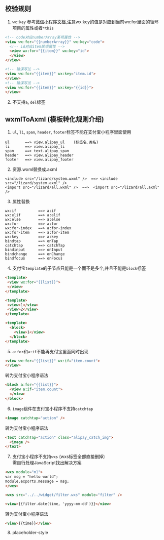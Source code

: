 ## 校验规则
1. ``wx:key``
参考[微信小程序文档](https://mp.weixin.qq.com/debug/wxadoc/dev/framework/view/wxml/list.html),注意wx:key的值是对应到当前wx:for里面的循环项目的属性或者``*this``
```html
<!-- code对应numberArray某项属性 -->
<view wx:for="{{numberArray}}" wx:key="code">
  <!-- id对应item某项属性 --> 
  <view wx:for="{{item}}" wx:key="id">
  </view>
</view>

<!-- 错误写法 -->
<view wx:for="{{item}}" wx:key="item.id">
</view>
<!-- 错误写法 -->
<view wx:for="{{item}}" wx:key="{{id}}">
</view>
```
2. 不支持``a``, ``del``标签

## wxmlToAxml (模板转化规则介绍)
1. ``ul``, ``li``, ``span``, ``header``, ``footer``标签不能在支付宝小程序里面使用
```
ul       ==> view.alipay_ul    (标签名.类名)
li       ==> view.alipay_li
span     ==> text.alipay_span
header   ==> view.alipay_header
footer   ==> view.alipay_footer
```

2. 资源.wxml替换成.axml
```
<include src="/lizard/system.wxml" />  ==> <include src="/lizard/system.axml" />
<import src="/lizard/all.wxml" />  ==>  <import src="/lizard/all.axml" />
```

3. 属性替换
```
wx:if          ==> a:if
wx:elif        ==> a:elif
wx:else        ==> a:else
wx:for         ==> a:for
wx:for-index   ==> a:for-index
wx:for-item    ==> a:for-item
wx:key         ==> a:key
bindtap        ==> onTap
catchtap       ==> catchTap
bindinput      ==> onInput
bindchange     ==> onChange
bindfocus      ==> onFocus
```

4. 支付宝``template``的子节点只能是一个而不是多个,并且不能是``block``标签
```html
<template>
 <view wx:for="{{list}}">
 </view>
</template>

<template>
 <view>1</view>
 <view>2</view>
</template>

<template>
  <block>
    <view>1</view>
  </block>
</template>
```

5. ``a:for``和``a:if``不能再支付宝里面同时出现
```html
<view wx:for="{{list}}" wx:if="item.count">
</view>
```
  转为支付宝小程序语法
```html
<block a:for="{{list}}">
  <view a:if="item.count">
  </view>
</block>
```

6. ``image``组件在支付宝小程序不支持``catchtap``
```html
<image catchtap="action" />
```
  转为支付宝小程序语法
```html
<text catchTap="action" class="alipay_catch_img">
  <image />
</text>
```

7. 支付宝小程序不支持``wxs`` (wxs标签全部直接删掉)  
需自行处理JavaScript找出解决方案
```html
<wxs module="m1">
var msg = "hello world";
module.exports.message = msg;
</wxs>

<wxs src="../../widget/filter.wxs" module="filter" />

<view>{{filter.date(time, 'yyyy-mm-dd')}}</view>
```
  转为支付宝小程序语法
```html
<view>{{time}}</view>
```

8. placeholder-style